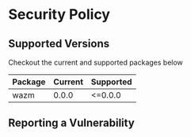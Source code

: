 # Security Policy

## Supported Versions

Checkout the current and supported packages below

| Package | Current | Supported |
|---------|---------|-----------|
| wazm  | 0.0.0   | <=0.0.0   |

## Reporting a Vulnerability
